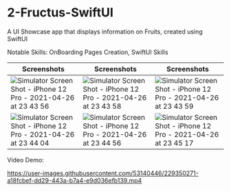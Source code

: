 # 2-Fructus-SwiftUI
A UI Showcase app that displays information on Fruits, created using SwiftUI

Notable Skills: OnBoarding Pages Creation, SwiftUI Skills

| Screenshots | Screenshots | Screenshots |
| ----------- | ----------- | ----------- |
| ![Simulator Screen Shot - iPhone 12 Pro - 2021-04-26 at 23 43 56](https://user-images.githubusercontent.com/53140446/229350395-e6062e55-f8a0-420a-85bb-1d58a81640d7.png) | ![Simulator Screen Shot - iPhone 12 Pro - 2021-04-26 at 23 43 58](https://user-images.githubusercontent.com/53140446/229350398-902555fa-a257-4f19-8e10-5bb9361dfefc.png) | ![Simulator Screen Shot - iPhone 12 Pro - 2021-04-26 at 23 43 59](https://user-images.githubusercontent.com/53140446/229350404-e966e264-bb41-4c51-8122-5c94cb054b0a.png) |
| ![Simulator Screen Shot - iPhone 12 Pro - 2021-04-26 at 23 44 04](https://user-images.githubusercontent.com/53140446/229350442-36bf4eed-bb6b-434b-85ad-73a44e30a187.png) | ![Simulator Screen Shot - iPhone 12 Pro - 2021-04-26 at 23 44 56](https://user-images.githubusercontent.com/53140446/229350447-873e2b31-3b84-4016-bffe-64e0f7ddaab2.png) | ![Simulator Screen Shot - iPhone 12 Pro - 2021-04-26 at 23 45 17](https://user-images.githubusercontent.com/53140446/229350452-4ebe8090-ea84-40b0-a766-18e831e0b748.png) |

Video Demo:

https://user-images.githubusercontent.com/53140446/229350271-a18fcbef-dd29-443a-b7a4-e9d036efb139.mp4
